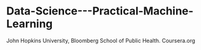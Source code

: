 Data-Science---Practical-Machine-Learning
=========================================

John Hopkins University, Bloomberg School of Public Health. Coursera.org
